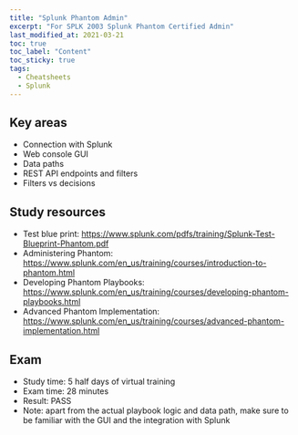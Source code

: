 ```yaml
---
title: "Splunk Phantom Admin"
excerpt: "For SPLK 2003 Splunk Phantom Certified Admin"
last_modified_at: 2021-03-21
toc: true
toc_label: "Content"
toc_sticky: true
tags:
  - Cheatsheets
  - Splunk
---
```


## Key areas
- Connection with Splunk
- Web console GUI
- Data paths
- REST API endpoints and filters
- Filters vs decisions

## Study resources
- Test blue print: <https://www.splunk.com/pdfs/training/Splunk-Test-Blueprint-Phantom.pdf>
- Administering Phantom: <https://www.splunk.com/en_us/training/courses/introduction-to-phantom.html>
- Developing Phantom Playbooks: <https://www.splunk.com/en_us/training/courses/developing-phantom-playbooks.html>
- Advanced Phantom Implementation: <https://www.splunk.com/en_us/training/courses/advanced-phantom-implementation.html>

## Exam
- Study time: 5 half days of virtual training
- Exam time: 28 minutes
- Result: PASS
- Note: apart from the actual playbook logic and data path, make sure to be familiar with the GUI and the integration with Splunk
